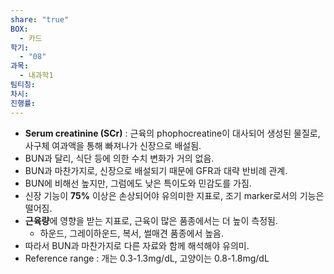 ```yaml
---
share: "true"
BOX:
  - 카드
학기:
  - "08"
과목:
  - 내과학1
팀티칭: 
차시: 
진행률: 
---
```


- **Serum creatinine (SCr)** : 근육의 phophocreatine이 대사되어 생성된 물질로, 사구체 여과액을 통해 빠져나가 신장으로 배설됨.
- BUN과 달리, 식단 등에 의한 수치 변화가 거의 없음.
- BUN과 마찬가지로, 신장으로 배설되기 때문에 GFR과 대략 반비례 관계.
- BUN에 비해선 높지만, 그럼에도 낮은 특이도와 민감도를 가짐.
- 신장 기능이 **75%** 이상은 손상되어야 유의미한 지표로, 조기 marker로서의 기능은 떨어짐.
- **근육량**에 영향을 받는 지표로, 근육이 많은 품종에서는 더 높이 측정됨.
	- 하운드, 그레이하운드, 복서, 썰매견 품종에서 높음.
- 따라서 BUN과 마찬가지로 다른 자료와 함께 해석해야 유의미.
- Reference range : 개는 0.3-1.3mg/dL, 고양이는 0.8-1.8mg/dL